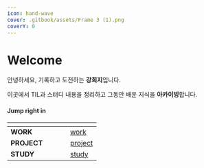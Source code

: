 ```yaml
---
icon: hand-wave
cover: .gitbook/assets/Frame 3 (1).png
coverY: 0
---
```


# Welcome

안녕하세요, 기록하고 도전하는 **강희지**입니다.

이곳에서 TIL과 스터디 내용을 정리하고 그동안 배운 지식을 **아카이빙**합니다.

#### Jump right in

<table data-view="cards"><thead><tr><th></th><th></th><th data-hidden data-card-cover data-type="files"></th><th data-hidden></th><th data-hidden data-card-target data-type="content-ref"></th></tr></thead><tbody><tr><td><strong>WORK</strong></td><td></td><td></td><td></td><td><a href="work/">work</a></td></tr><tr><td><strong>PROJECT</strong></td><td></td><td></td><td></td><td><a href="project/">project</a></td></tr><tr><td><strong>STUDY</strong></td><td></td><td></td><td></td><td><a href="study/">study</a></td></tr></tbody></table>
